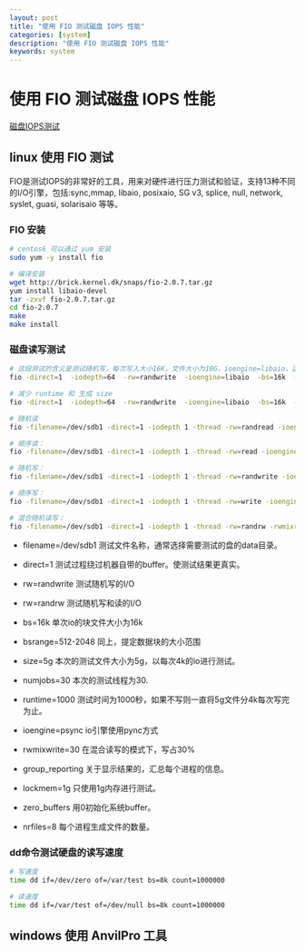 ```yaml
---
layout: post
title: "使用 FIO 测试磁盘 IOPS 性能"
categories: [system]
description: "使用 FIO 测试磁盘 IOPS 性能"
keywords: system
---
```



# 使用 FIO 测试磁盘 IOPS 性能

[磁盘IOPS测试](http://www.centoscn.com/CentOS/Intermediate/2016/0206/6736.html)

## linux 使用 FIO 测试

FIO是测试IOPS的非常好的工具，用来对硬件进行压力测试和验证，支持13种不同的I/O引擎，包括:sync,mmap, libaio, posixaio, SG v3, splice, null, network, syslet, guasi, solarisaio 等等。 

### FIO 安装
 
```bash
# centos6 可以通过 yum 安装
sudo yum -y install fio

# 编译安装
wget http://brick.kernel.dk/snaps/fio-2.0.7.tar.gz 
yum install libaio-devel 
tar -zxvf fio-2.0.7.tar.gz 
cd fio-2.0.7 
make 
make install
```

### 磁盘读写测试


```bash
# 这段测试的含义是测试随机写，每次写入大小16K，文件大小为10G，ioengine=libaio，运行1000秒(runtime)，跳过buffer，其中 -name 指向到你想测试的磁盘上的文件。
fio -direct=1  -iodepth=64  -rw=randwrite  -ioengine=libaio  -bs=16k  -size=10G  -numjobs=1  -runtime=1000  -group_reporting  -name=/storage/iotest

# 减少 runtime 和 生成 size
fio -direct=1  -iodepth=64  -rw=randwrite  -ioengine=libaio  -bs=16k  -size=256M  -numjobs=1  -runtime=100  -group_reporting  -name=/storage/iotest

```

```bash
# 随机读
fio -filename=/dev/sdb1 -direct=1 -iodepth 1 -thread -rw=randread -ioengine=psync -bs=16k -size=200G -numjobs=10 -runtime=1000 -group_reporting -name=mytest 

# 顺序读： 
fio -filename=/dev/sdb1 -direct=1 -iodepth 1 -thread -rw=read -ioengine=psync -bs=16k -size=200G -numjobs=30 -runtime=1000 -group_reporting -name=mytest 

# 随机写： 
fio -filename=/dev/sdb1 -direct=1 -iodepth 1 -thread -rw=randwrite -ioengine=psync -bs=16k -size=200G -numjobs=30 -runtime=1000 -group_reporting -name=mytest 

# 顺序写： 
fio -filename=/dev/sdb1 -direct=1 -iodepth 1 -thread -rw=write -ioengine=psync -bs=16k -size=200G -numjobs=30 -runtime=1000 -group_reporting -name=mytest 

# 混合随机读写： 
fio -filename=/dev/sdb1 -direct=1 -iodepth 1 -thread -rw=randrw -rwmixread=70 -ioengine=psync -bs=16k -size=200G -numjobs=30 -runtime=100 -group_reporting -name=mytest -ioscheduler=noop

```

+ filename=/dev/sdb1 测试文件名称，通常选择需要测试的盘的data目录。 
+ direct=1 测试过程绕过机器自带的buffer。使测试结果更真实。 
+ rw=randwrite 测试随机写的I/O 
+ rw=randrw 测试随机写和读的I/O 
+ bs=16k 单次io的块文件大小为16k 
+ bsrange=512-2048 同上，提定数据块的大小范围 
+ size=5g 本次的测试文件大小为5g，以每次4k的io进行测试。 
+ numjobs=30 本次的测试线程为30. 
+ runtime=1000 测试时间为1000秒，如果不写则一直将5g文件分4k每次写完为止。 
+ ioengine=psync io引擎使用pync方式 
+ rwmixwrite=30 在混合读写的模式下，写占30% 
+ group_reporting 关于显示结果的，汇总每个进程的信息。 

+ lockmem=1g 只使用1g内存进行测试。 
+ zero_buffers 用0初始化系统buffer。 
+ nrfiles=8 每个进程生成文件的数量。

### dd命令测试硬盘的读写速度

```bash
# 写速度
time dd if=/dev/zero of=/var/test bs=8k count=1000000

# 读速度
time dd if=/var/test of=/dev/null bs=8k count=1000000
```

## windows 使用 AnvilPro 工具

